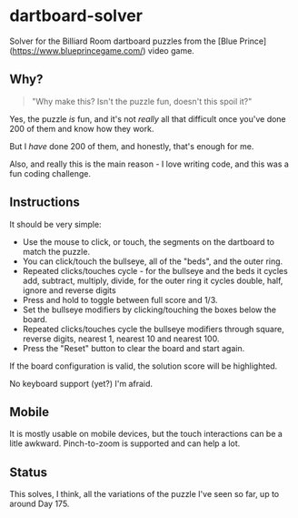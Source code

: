 # dartboard-solver

Solver for the Billiard Room dartboard puzzles from the [Blue Prince] (https://www.blueprincegame.com/) video game.

## Why?

> "Why make this? Isn't the puzzle fun, doesn't this spoil it?"

Yes, the puzzle *is* fun, and it's not *really* all that difficult once you've done 200 of them and know how they work.

But I *have* done 200 of them, and honestly, that's enough for me.

Also, and really this is the main reason - I love writing code, and this was a fun coding challenge.

## Instructions

It should be very simple:

* Use the mouse to click, or touch, the segments on the dartboard to match the puzzle.
* You can click/touch the bullseye, all of the "beds", and the outer ring.
* Repeated clicks/touches cycle - for the bullseye and the beds it cycles add, subtract, multiply, divide, for the outer ring it cycles double, half, ignore and reverse digits
* Press and hold to toggle between full score and 1/3.
* Set the bullseye modifiers by clicking/touching the boxes below the board.
* Repeated clicks/touches cycle the bullseye modifiers through square, reverse digits, nearest 1, nearest 10 and nearest 100.
* Press the "Reset" button to clear the board and start again.

If the board configuration is valid, the solution score will be highlighted.

No keyboard support (yet?) I'm afraid.

## Mobile

It is mostly usable on mobile devices, but the touch interactions can be a litle awkward. Pinch-to-zoom is supported and can help a lot.

## Status

This solves, I think, all the variations of the puzzle I've seen so far, up to around Day 175.

